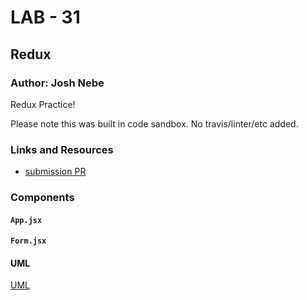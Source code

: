 # LAB - 31

## Redux

### Author: Josh Nebe

Redux Practice!

Please note this was built in code sandbox. No travis/linter/etc added.
### Links and Resources
* [submission PR](https://github.com/yosh-401-advanced-javascript/401-lab-31/pull/1)


### Components
#### `App.jsx`
#### `Form.jsx`



#### UML
[UML](assets/uml.png)
